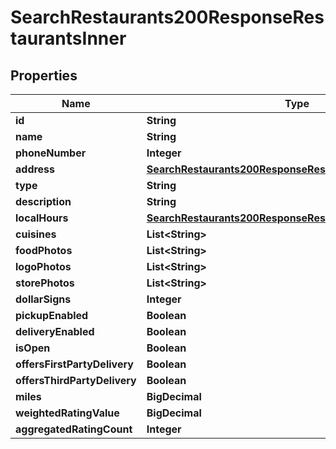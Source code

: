 

# SearchRestaurants200ResponseRestaurantsInner


## Properties

| Name | Type | Description | Notes |
|------------ | ------------- | ------------- | -------------|
|**id** | **String** |  |  [optional] |
|**name** | **String** |  |  [optional] |
|**phoneNumber** | **Integer** |  |  [optional] |
|**address** | [**SearchRestaurants200ResponseRestaurantsInnerAddress**](SearchRestaurants200ResponseRestaurantsInnerAddress.md) |  |  [optional] |
|**type** | **String** |  |  [optional] |
|**description** | **String** |  |  [optional] |
|**localHours** | [**SearchRestaurants200ResponseRestaurantsInnerLocalHours**](SearchRestaurants200ResponseRestaurantsInnerLocalHours.md) |  |  [optional] |
|**cuisines** | **List&lt;String&gt;** |  |  [optional] |
|**foodPhotos** | **List&lt;String&gt;** |  |  [optional] |
|**logoPhotos** | **List&lt;String&gt;** |  |  [optional] |
|**storePhotos** | **List&lt;String&gt;** |  |  [optional] |
|**dollarSigns** | **Integer** |  |  [optional] |
|**pickupEnabled** | **Boolean** |  |  [optional] |
|**deliveryEnabled** | **Boolean** |  |  [optional] |
|**isOpen** | **Boolean** |  |  [optional] |
|**offersFirstPartyDelivery** | **Boolean** |  |  [optional] |
|**offersThirdPartyDelivery** | **Boolean** |  |  [optional] |
|**miles** | **BigDecimal** |  |  [optional] |
|**weightedRatingValue** | **BigDecimal** |  |  [optional] |
|**aggregatedRatingCount** | **Integer** |  |  [optional] |



